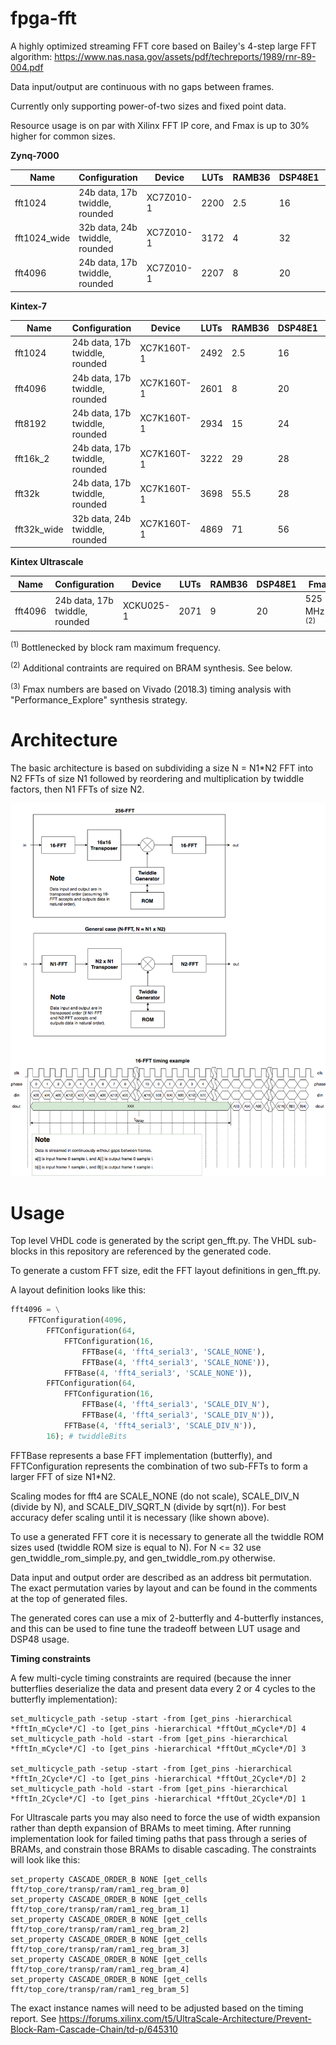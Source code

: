 # fpga-fft
A highly optimized streaming FFT core based on Bailey's 4-step large FFT algorithm: https://www.nas.nasa.gov/assets/pdf/techreports/1989/rnr-89-004.pdf

Data input/output are continuous with no gaps between frames.

Currently only supporting power-of-two sizes and fixed point data.

Resource usage is on par with Xilinx FFT IP core, and Fmax is up to 30% higher for common sizes.

**Zynq-7000**

| Name            | Configuration                   | Device      | LUTs | RAMB36  | DSP48E1 | Fmax     |
| --------------- | ------------------------------- | ----------- | ---- | ------- | ------- | -------- |
| fft1024         | 24b data, 17b twiddle, rounded  | XC7Z010-1   | 2200 | 2.5     | 16      | 370 MHz  |
| fft1024_wide    | 32b data, 24b twiddle, rounded  | XC7Z010-1   | 3172 | 4       | 32      | 308 MHz  |
| fft4096         | 24b data, 17b twiddle, rounded  | XC7Z010-1   | 2207 | 8       | 20      | 359 MHz  |

**Kintex-7**

| Name            | Configuration                    | Device      | LUTs | RAMB36  | DSP48E1 | Fmax     |
| --------------- | -------------------------------- | ----------- | ---- | ------- | ------- | -------- |
| fft1024         | 24b data, 17b twiddle, rounded   | XC7K160T-1  | 2492 | 2.5     | 16      | 458 MHz<sup>(1)</sup> |
| fft4096         | 24b data, 17b twiddle, rounded   | XC7K160T-1  | 2601 | 8       | 20      | 452 MHz |
| fft8192         | 24b data, 17b twiddle, rounded   | XC7K160T-1  | 2934 | 15      | 24      | 458 MHz<sup>(1)</sup> |
| fft16k_2        | 24b data, 17b twiddle, rounded   | XC7K160T-1  | 3222 | 29      | 28      | 445 MHz |
| fft32k          | 24b data, 17b twiddle, rounded   | XC7K160T-1  | 3698 | 55.5    | 28      | 408 MHz |
| fft32k_wide     | 32b data, 24b twiddle, rounded   | XC7K160T-1  | 4869 | 71      | 56      | 400 MHz |

**Kintex Ultrascale**

| Name      | Configuration                   | Device      | LUTs | RAMB36  | DSP48E1 | Fmax     |
| --------- | ------------------------------- | ----------- | ---- | ------- | ------- | -------- |
| fft4096   | 24b data, 17b twiddle, rounded  | XCKU025-1   | 2071 | 9       | 20      | 525 MHz<sup>(1)(2)</sup> |

<sup>(1)</sup> Bottlenecked by block ram maximum frequency.

<sup>(2)</sup> Additional contraints are required on BRAM synthesis. See below.

<sup>(3)</sup> Fmax numbers are based on Vivado (2018.3) timing analysis with "Performance_Explore" synthesis strategy.

# Architecture
The basic architecture is based on subdividing a size N = N1*N2 FFT into N2 FFTs of size N1 followed by reordering and multiplication by twiddle factors, then N1 FFTs of size N2.

![block diagram](overview.png)

# Usage
Top level VHDL code is generated by the script gen_fft.py. The VHDL sub-blocks in this repository are referenced by the generated code.

To generate a custom FFT size, edit the FFT layout definitions in gen_fft.py.

A layout definition looks like this:
```python
fft4096 = \
	FFTConfiguration(4096,
		FFTConfiguration(64,
			FFTConfiguration(16, 
				FFTBase(4, 'fft4_serial3', 'SCALE_NONE'),
				FFTBase(4, 'fft4_serial3', 'SCALE_NONE')),
			FFTBase(4, 'fft4_serial3', 'SCALE_NONE')),
		FFTConfiguration(64,
			FFTConfiguration(16, 
				FFTBase(4, 'fft4_serial3', 'SCALE_DIV_N'),
				FFTBase(4, 'fft4_serial3', 'SCALE_DIV_N')),
			FFTBase(4, 'fft4_serial3', 'SCALE_DIV_N')),
		16); # twiddleBits
```
FFTBase represents a base FFT implementation (butterfly), and FFTConfiguration represents the combination of two sub-FFTs to form a larger FFT of size N1*N2.

Scaling modes for fft4 are SCALE_NONE (do not scale), SCALE_DIV_N (divide by N), and SCALE_DIV_SQRT_N (divide by sqrt(n)). For best accuracy defer scaling until it is necessary (like shown above).

To use a generated FFT core it is necessary to generate all the twiddle ROM sizes used (twiddle ROM size is equal to N). For N <= 32 use gen_twiddle_rom_simple.py, and gen_twiddle_rom.py otherwise.

Data input and output order are described as an address bit permutation. The exact permutation varies by layout and can be found in the comments at the top of generated files.

The generated cores can use a mix of 2-butterfly and 4-butterfly instances, and this can be used to fine tune the tradeoff between LUT usage and DSP48 usage.

**Timing constraints**

A few multi-cycle timing constraints are required (because the inner butterflies deserialize the data and present data every 2 or 4 cycles to the butterfly implementation):
```
set_multicycle_path -setup -start -from [get_pins -hierarchical *fftIn_mCycle*/C] -to [get_pins -hierarchical *fftOut_mCycle*/D] 4
set_multicycle_path -hold -start -from [get_pins -hierarchical *fftIn_mCycle*/C] -to [get_pins -hierarchical *fftOut_mCycle*/D] 3

set_multicycle_path -setup -start -from [get_pins -hierarchical *fftIn_2Cycle*/C] -to [get_pins -hierarchical *fftOut_2Cycle*/D] 2
set_multicycle_path -hold -start -from [get_pins -hierarchical *fftIn_2Cycle*/C] -to [get_pins -hierarchical *fftOut_2Cycle*/D] 1
```

For Ultrascale parts you may also need to force the use of width expansion rather than depth expansion of BRAMs to meet timing. After running implementation look for failed timing paths that pass through a series of BRAMs, and constrain those BRAMs to disable cascading. The constraints will look like this:
```
set_property CASCADE_ORDER_B NONE [get_cells fft/top_core/transp/ram/ram1_reg_bram_0]
set_property CASCADE_ORDER_B NONE [get_cells fft/top_core/transp/ram/ram1_reg_bram_1]
set_property CASCADE_ORDER_B NONE [get_cells fft/top_core/transp/ram/ram1_reg_bram_2]
set_property CASCADE_ORDER_B NONE [get_cells fft/top_core/transp/ram/ram1_reg_bram_3]
set_property CASCADE_ORDER_B NONE [get_cells fft/top_core/transp/ram/ram1_reg_bram_4]
set_property CASCADE_ORDER_B NONE [get_cells fft/top_core/transp/ram/ram1_reg_bram_5]
```
The exact instance names will need to be adjusted based on the timing report.
See https://forums.xilinx.com/t5/UltraScale-Architecture/Prevent-Block-Ram-Cascade-Chain/td-p/645310

